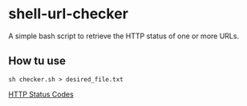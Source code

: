 # shell-url-checker

A simple bash script to retrieve the HTTP status of one or more URLs.

## How tu use
```
sh checker.sh > desired_file.txt
```

[HTTP Status Codes](https://fr.wikipedia.org/wiki/Liste_des_codes_HTTP)